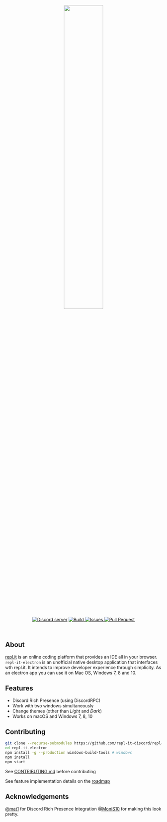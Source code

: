 <div align="center">
	  <br />
	  <p>
	  <a href="https://discordapp.com/invite/5gcPC6B"><img src="https://upload.wikimedia.org/wikipedia/commons/thumb/b/b2/Repl.it_logo.svg/220px-Repl.it_logo.svg.png" width="50%"></a>
	 </p>
	  <p>
	    <a href="https://discord.gg/jQdFFH6"><img src="https://img.shields.io/discord/437048931827056642.svg?colorB=Blue&logo=discord&label=Support&style=for-the-badge" alt="Discord server" /></a>
	    <a href="https://discordapp.com/invite/5gcPC6B">
    <img src="https://img.shields.io/travis/repl-it-discord/repl-it-electron/dev.svg?style=for-the-badge" alt="Build">
</a>
	<a href="https://github.com/repl-it-discord/repl-it-electron/issues">
	    <img src="https://img.shields.io/github/issues/repl-it-discord/repl-it-electron.svg?style=for-the-badge&colorB=37f149" alt="Issues">
	</a>
	<a href="https://github.com/repl-it-discord/repl-it-electron/pulls">
	    <img src="https://img.shields.io/github/issues-pr/repl-it-discord/repl-it-electron.svg?style=for-the-badge&colorB=37f149" alt="Pull Request">
	</a>
	  </p>
	</br>
	</div>

## About

[repl.it](https://repl.it) is an online coding platform that provides an IDE all in your browser. `repl-it-electron` is an unofficial native desktop application that interfaces wth repl.it. It intends to improve developer experience through simplicity. As an electron app you can use it on Mac OS, Windows 7, 8 and 10.
## Features
* Discord Rich Presence (using DiscordRPC)
* Work with two windows simultaneously
* Change themes (other than *Light* and *Dark*)
* Works on macOS and Windows 7, 8, 10
## Contributing

```bash
git clone --recurse-submodules https://github.com/repl-it-discord/repl-it-electron
cd repl-it-electron
npm install -g --production windows-build-tools # windows
npm install
npm start
```

See [CONTRIBUTING.md](./.github/CONTRIBUTING.md) before contributing

See feature implementation details on the [roadmap](https://github.com/repl-it-discord/repl-it-electron/projects)

## Acknowledgements

[@mat1](https://repl.it/@mat1) for Discord Rich Presence Integration
[@MoniS10](https://github.com/MoniS10) for making this look pretty.
